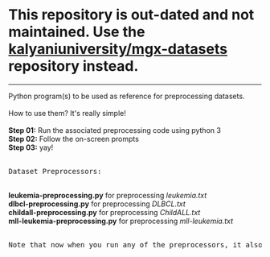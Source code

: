 # This repository is out-dated and not maintained. Use the <a href="https://github.com/kalyaniuniversity/mgx-datasets" target="_blank">kalyaniuniversity/mgx-datasets</a> repository instead.

---

Python program(s) to be used as reference for preprocessing datasets.
<br/><br/>
How to use them? It's really simple!
<br/></br>
<b>Step 01:</b>&nbsp;Run the associated preprocessing code using python 3<br/>
<b>Step 02:</b>&nbsp;Follow the on-screen prompts<br/>
<b>Step 03:</b>&nbsp;yay!
<br/><br/>
<pre>Dataset Preprocessors:</pre>
<br/>
<b>leukemia-preprocessing.py</b> for preprocessing <i>leukemia.txt</i><br/>
<b>dlbcl-preprocessing.py</b> for preprocessing <i>DLBCL.txt</i><br/>
<b>childall-preprocessing.py</b> for preprocessing <i>ChildALL.txt</i><br/>
<b>mll-leukemia-preprocessing.py</b> for preprocessing <i>mll-leukemia.txt</i><br/><br/>
<pre>Note that now when you run any of the preprocessors, it also creates two associated files, one where the dataset is converted to proper CSV format and the other where a CSV file of the selected datasets are created.</pre>
